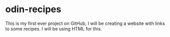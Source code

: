 # odin-recipes
This is my first ever project on GitHub, I will be creating a website with links to some recipes. I will be using HTML for this.
